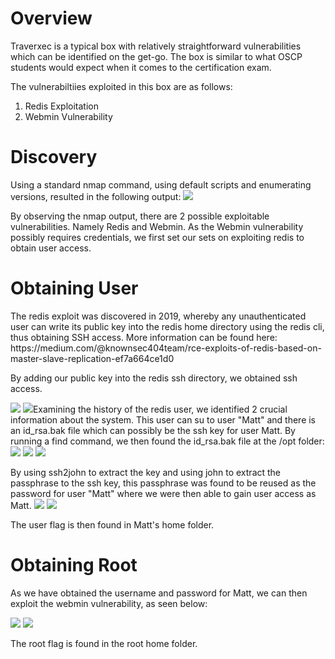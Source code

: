 <h1> Overview </h1>
Traverxec is a typical box with relatively straightforward vulnerabilities which can be identified on the get-go.
The box is similar to what OSCP students would expect when it comes to the certification exam.

The vulnerabiltiies exploited in this box are as follows:
<ol type="1">
  <li>Redis Exploitation</li>
  <li>Webmin Vulnerability</li>
</ol>

<h1> Discovery </h1>
Using a standard nmap command, using default scripts and enumerating versions, resulted in the following output:

<img src="https://user-images.githubusercontent.com/58163840/73636846-d8eee500-4634-11ea-90b7-3ce3471248d2.png" name="nmap">

By observing the nmap output, there are 2 possible exploitable vulnerabilities. Namely Redis and Webmin. As the Webmin vulnerability possibly requires credentials, we first set our sets on exploiting redis to obtain user access.

<h1> Obtaining User </h1>
The redis exploit was discovered in 2019, whereby any unauthenticated user can write its public key into the redis home directory using the redis cli, thus obtaining SSH access.
More information can be found here: 
https://medium.com/@knownsec404team/rce-exploits-of-redis-based-on-master-slave-replication-ef7a664ce1d0

By adding our public key into the redis ssh directory, we obtained ssh access.

<img src="https://user-images.githubusercontent.com/58163840/73633911-e0f75680-462d-11ea-859a-31b9f5e8276d.png" name="redis">
<img src="https://user-images.githubusercontent.com/58163840/73633928-ebb1eb80-462d-11ea-8381-354fa1fca50b.png" name="sshredis"

Examining the history of the redis user, we identified 2 crucial information about the system. This user can su to user "Matt" and there is an id_rsa.bak file which can possibly be the ssh key for user Matt.
By running a find command, we then found the id_rsa.bak file at the /opt folder:
<img src="https://user-images.githubusercontent.com/58163840/73633937-efde0900-462d-11ea-9a94-714ccf92cb1a.png" name="history">
<img src="https://user-images.githubusercontent.com/58163840/73633945-f5d3ea00-462d-11ea-88d4-6ce05952ab6e.png" name="history2">
<img src="https://user-images.githubusercontent.com/58163840/73636781-b5c43580-4634-11ea-98ff-f9101e4df312.png" name="obtainkey">

By using ssh2john to extract the key and using john to extract the passphrase to the ssh key, this passphrase was found to be reused as the password for user "Matt" where we were then able to gain user access as Matt.
<img src="https://user-images.githubusercontent.com/58163840/73636787-bbba1680-4634-11ea-8586-319bb9225172.png" name="ssh2john">
<img src="https://user-images.githubusercontent.com/58163840/73636804-c5437e80-4634-11ea-9100-d7854b7726fb.png" name="suMatt">

The user flag is then found in Matt's home folder.

<h1> Obtaining Root </h1>

As we have obtained the username and password for Matt, we can then exploit the webmin vulnerability, as seen below:

<img src="https://user-images.githubusercontent.com/58163840/73636812-cd032300-4634-11ea-9815-6e34b5716a44.png" name="options">
<img src="https://user-images.githubusercontent.com/58163840/73636841-d5f3f480-4634-11ea-92fd-f41a3a64feb9.png" name="exploit">

The root flag is found in the root home folder.

